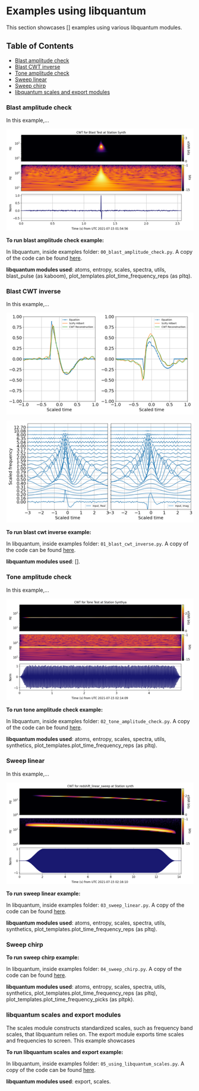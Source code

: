 # Examples using libquantum
This section showcases [] examples using various libquantum modules.

## Table of Contents

<!-- toc -->

- [Blast amplitude check](#blast-amplitude-check)
- [Blast CWT inverse](#blast-cwt-inverse)
- [Tone amplitude check](#tone-amplitude-check)
- [Sweep linear](#sweep-linear)
- [Sweep chirp](#sweep-chirp)
- [libquantum scales and export modules](#libquantum-scales-and-export-modules)


<!-- tocstop -->


### Blast amplitude check



In this example,...


![](img/example0.png)

**To run blast amplitude check example:**

In libquantum, inside examples folder: ```00_blast_amplitude_check.py```.
A copy of the code can be found [here]().

**libquantum modules used**: atoms, entropy, scales, spectra, utils, blast_pulse (as kaboom), 
plot_templates.plot_time_frequency_reps (as pltq).

### Blast CWT inverse

In this example,...

![](img/example1_1.png)

![](img/example1_2.png)

**To run blast cwt inverse example:**

In libquantum, inside examples folder: ```01_blast_cwt_inverse.py```.
A copy of the code can be found [here]().

**libquantum modules used**: [].

### Tone amplitude check

In this example,...

![](img/example2.png)

**To run tone amplitude check example:**

In libquantum, inside examples folder: ```02_tone_amplitude_check.py```.
A copy of the code can be found [here]().

**libquantum modules used**: atoms, entropy, scales, spectra, utils, synthetics, 
plot_templates.plot_time_frequency_reps (as pltq).


### Sweep linear

In this example,...

![](img/example3.png)

**To run sweep linear example:**

In libquantum, inside examples folder: ```03_sweep_linear.py```.
A copy of the code can be found [here]().

**libquantum modules used**: atoms, entropy, scales, spectra, utils, synthetics,
plot_templates.plot_time_frequency_reps (as pltq).

### Sweep chirp


**To run sweep chirp example:**

In libquantum, inside examples folder: ```04_sweep_chirp.py```.
A copy of the code can be found [here]().

**libquantum modules used**: atoms, entropy, scales, spectra, utils, synthetics,
plot_templates.plot_time_frequency_reps (as pltq), plot_templates.plot_time_frequency_picks (as pltpk).

### libquantum scales and export modules

The scales module constructs standardized scales, such as frequency band scales, that libquantum relies on. 
The export module exports time scales and frequencies to screen. This example showcases 
  

**To run libquantum scales and export example:**

In libquantum, inside examples folder: ```05_using_libquantum_scales.py```.
A copy of the code can be found [here]().

**libquantum modules used**: export, scales.
